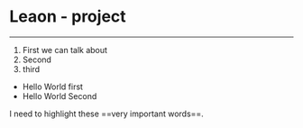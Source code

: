 # Leaon - project

---

1. First we can talk about
2. Second
3. third

- Hello World first
- Hello World Second





I need to highlight these ==very important words==.
